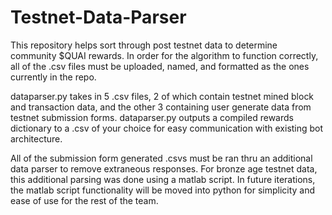 # Testnet-Data-Parser

This repository helps sort through post testnet data to determine community $QUAI rewards. 
In order for the algorithm to function correctly, all of the .csv files must be uploaded, named, and formatted as the ones currently in the repo.

dataparser.py takes in 5 .csv files, 2 of which contain testnet mined block and transaction data, and the other 3 containing user generate data
from testnet submission forms. dataparser.py outputs a compiled rewards dictionary to a .csv of your choice for easy communication with existing bot architecture.

All of the submission form generated .csvs must be ran thru an additional data parser to remove extraneous responses. For bronze age testnet data, this
additional parsing was done using a matlab script. In future iterations, the matlab script functionality will be moved into python for simplicity and
ease of use for the rest of the team.
